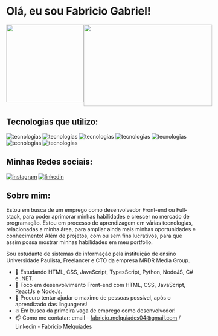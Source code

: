 


<h1>Olá, eu sou Fabricio Gabriel!</h1>



<div style="display: flex;">
  <img height=205 align="center" src="https://github-readme-stats.vercel.app/api?username=Fabricio-Gabriel&theme=tokyonight" />

  <img height=215 align="center" style="width: 340px;" src="https://github-readme-stats.vercel.app/api/top-langs/?username=Fabricio-Gabriel&layout=compact&theme=tokyonight" />
</div>



<h2>Tecnologias que utilizo:</h2>

![tecnologias](https://img.shields.io/badge/HTML5-E34F26?style=for-the-badge&logo=html5&logoColor=white) 
![tecnologias](https://img.shields.io/badge/CSS3-1572B6?style=for-the-badge&logo=css3&logoColor=white) 
![tecnologias](https://img.shields.io/badge/JavaScript-F7DF1E?style=for-the-badge&logo=javascript&logoColor=black) 
![tecnologias](https://img.shields.io/badge/Python-14354C?style=for-the-badge&logo=python&logoColor=white)
![tecnologias](https://img.shields.io/badge/Node.js-43853D?style=for-the-badge&logo=node.js&logoColor=white)
![tecnologias](https://img.shields.io/badge/TypeScript-007ACC?style=for-the-badge&logo=typescript&logoColor=white)
![tecnologias](https://img.shields.io/badge/C%23-239120?style=for-the-badge&logo=c-sharp&logoColor=white)

<h2>Minhas Redes sociais:</h2>

[![instagram](https://img.shields.io/badge/Instagram-E4405F?style=for-the-badge&logo=instagram&logoColor=white)](https://www.instagram.com/fab_biel/)
[![linkedin](https://img.shields.io/badge/LinkedIn-0077B5?style=for-the-badge&logo=linkedin&logoColor=white)](https://www.linkedin.com/in/fabricio-melquiades-342883238/)

<h2>Sobre mim:</h2>

<p>Estou em busca de um emprego como desenvolvedor Front-end ou Full-stack, para poder aprimorar minhas habilidades e crescer no mercado de programação. Estou em processo de aprendizagem em várias tecnologias, relacionadas a minha área, para ampliar ainda mais minhas oportunidades e conhecimento! Além de projetos, com ou sem fins lucrativos, para que assim possa mostrar minhas habilidades em meu portfólio.</p>

<p>Sou estudante de sistemas de informação pela instituição de ensino Universidade Paulista, Freelancer e CTO da empresa MRDR Media Group.</p>


- 👀 Estudando HTML, CSS, JavaScript, TypesScript, Python, NodeJS, C# e .NET. 
- 🌱 Foco em desenvolvimento Front-end com HTML, CSS, JavaScript, ReactJs e NodeJs.
- 💞️ Procuro tentar ajudar o maximo de pessoas possivel, após o aprendizado das linguagens!
- 🔥 Em busca da primeira vaga de emprego como desenvolvedor!
- 📫 Como me contatar: email - fabricio.melquiades04@gmail.com / Linkedin - Fabricio Melquiades


